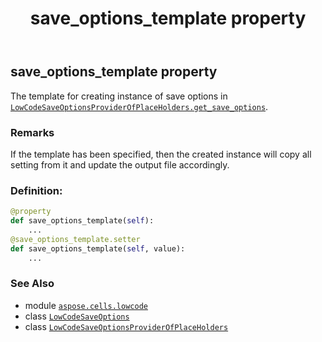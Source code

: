 ﻿---
title: save_options_template property
second_title: Aspose.Cells for Python via .NET API References
description: 
type: docs
weight: 70
url: /aspose.cells.lowcode/lowcodesaveoptionsproviderofplaceholders/save_options_template/
is_root: false
---

## save_options_template property


The template for creating instance of save options in [`LowCodeSaveOptionsProviderOfPlaceHolders.get_save_options`](/cells/python-net/aspose.cells.lowcode/lowcodesaveoptionsproviderofplaceholders/get_save_options).

### Remarks 


If the template has been specified, then the created instance will copy
all setting from it and update the output file accordingly.
### Definition:
```python
@property
def save_options_template(self):
    ...
@save_options_template.setter
def save_options_template(self, value):
    ...
```

### See Also
* module [`aspose.cells.lowcode`](../../)
* class [`LowCodeSaveOptions`](/cells/python-net/aspose.cells.lowcode/lowcodesaveoptions)
* class [`LowCodeSaveOptionsProviderOfPlaceHolders`](/cells/python-net/aspose.cells.lowcode/lowcodesaveoptionsproviderofplaceholders)
